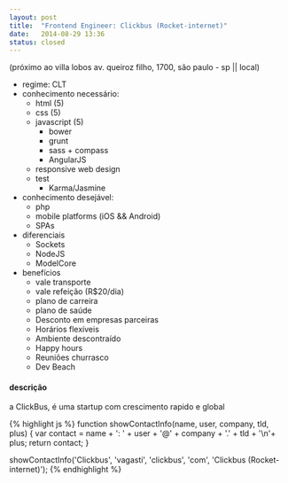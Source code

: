 ```yaml
---
layout: post
title:  "Frontend Engineer: Clickbus (Rocket-internet)"
date:   2014-08-29 13:36
status: closed
---
```


(próximo ao villa lobos av. queiroz filho, 1700, são paulo - sp || local)

* regime: CLT
* conhecimento necessário:
  * html (5)
  * css (5)
  * javascript (5)
    * bower
    * grunt
    * sass + compass
    * AngularJS
  * responsive web design
  * test
    * Karma/Jasmine
* conhecimento desejável:
  * php
  * mobile platforms (iOS && Android)
  * SPAs
* diferenciais
  * Sockets
  * NodeJS
  * ModelCore
* benefícios
  * vale transporte
  * vale refeição (R$20/dia)
  * plano de carreira
  * plano de saúde
  * Desconto em empresas parceiras
  * Horários flexíveis
  * Ambiente descontraído
  * Happy hours
  * Reuniões churrasco
  * Dev Beach

#### descrição

a ClickBus, é uma startup com crescimento rapido e global

{% highlight js %}
function showContactInfo(name, user, company, tld, plus) {
  var contact = name + ': ' + user + '@' + company + '.' + tld + '\n'+ plus;
  return contact;
}

showContactInfo('Clickbus', 'vagasti', 'clickbus', 'com', 'Clickbus (Rocket-internet)');
{% endhighlight %}

